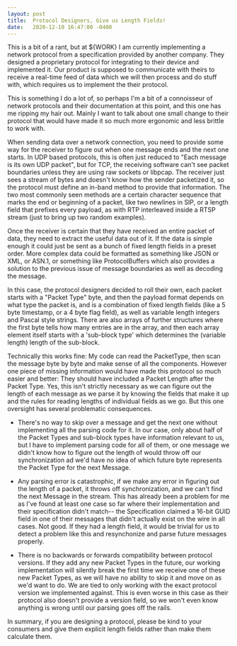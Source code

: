 ```yaml
---
layout: post
title:  Protocol Designers, Give us Length Fields!
date:   2020-12-10 16:47:00 -0400
---
```


This is a bit of a rant, but at ${WORK} I am currently implementing a network protocol from a specification provided by another company. They designed a proprietary protocol for integrating to their device and implemented it. Our product is supposed to communicate with theirs to receive a real-time feed of data which we will then process and do stuff with, which requires us to implement the their protocol.

This is something I do a lot of, so perhaps I'm a bit of a connoisseur of network protocols and their documentation at this point, and this one has me ripping my hair out. Mainly I want to talk about one small change to their protocol that would have made it so much more ergonomic and less brittle to work with.

When sending data over a network connection, you need to provide some way for the receiver to figure out when one message ends and the next one starts. In UDP based protocols, this is often just reduced to "Each message is its own UDP packet", but for TCP, the receiving software can't see packet boundaries unless they are using raw sockets or libpcap. The receiver just sees a stream of bytes and doesn't know how the sender packetized it, so the protocol must define an  in-band method to provide that information. The two most commonly seen methods are a certain character sequence that marks the end or beginning of a packet, like two newlines in SIP, or a length field that prefixes every payload, as with RTP interleaved inside a RTSP stream (just to bring up two random examples).

Once the receiver is certain that they have received an entire packet of data, they need to extract the useful data out of it. If the data is simple enough it could just be sent as a bunch of fixed length fields in a preset order.  More complex data could be formatted as something like JSON or XML, or ASN.1, or something like ProtocolBuffers which also provides a solution to the previous issue of message boundaries as well as decoding the message.

In this case, the protocol designers decided to roll their own, each packet starts with a "Packet Type" byte, and then the payload format depends on what type the packet is, and is a combination of fixed length fields (like a 5 byte timestamp, or a 4 byte flag field), as well as variable length integers and  Pascal style strings. There are also arrays of further structures where the first byte tells how many entries are in the array, and then each array element itself starts with a 'sub-block type' which determines the (variable length) length of the sub-block.

Technically this works fine: My code can read the PacketType, then scan the message byte by byte and make sense of all the components. However one piece of missing information would have made this protocol so much easier and better: They should have included a Packet Length after the Packet Type. Yes, this isn't strictly necessary as we can figure out the length of each message as we parse it by knowing the fields that make it up and the rules for reading lengths of individual fields as we go. But this one oversight has several problematic consequences.

- There's no way to skip over a message and get the next one without implementing all the parsing code for it. In our case, only about half of the Packet Types and sub-block types have information relevant to us, but I have to implement parsing code for all of them, or one message we didn't know how to figure out the length of would throw off our synchronization ad we'd have no idea of which future byte represents the Packet Type for the next Message.

- Any parsing error is catastrophic, if we make any error in figuring out the length of a packet, it throws off synchronization, and we can't find the next Message in the stream. This has already been a problem for me as I've found at least one case so far where their implementation and their specification didn't match-- the Specification claimed a 16-bit GUID field in one of their messages that didn't actually exist on the wire in all cases. Not good. If they had a length field, it would be trivial for us to detect a problem like this and resynchonize and parse future messages properly.

- There is no backwards or forwards compatibility between protocol versions. If they add any new Packet Types in the future, our working implementation will silently break the first time we receive one of these new Packet Types, as we will have no ability to skip it and move on as we'd want to do. We are tied to only working with the exact protocol version we implemented against. This is even worse in this case as their protocol also doesn't provide a version field, so we won't even know anything is wrong until our parsing goes off the rails.

In summary, if you are designing a protocol, please be kind to your consumers and give them explicit length fields rather than make them calculate them.
















